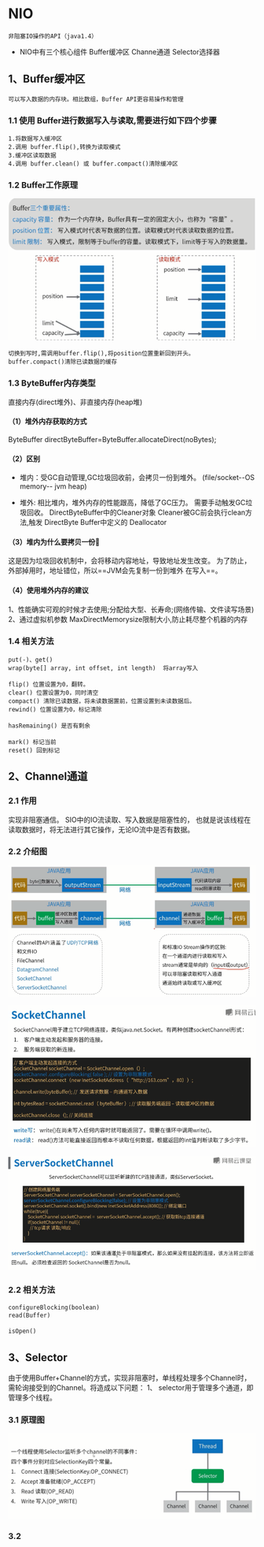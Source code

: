 
# NIO

    非阻塞IO操作的API（java1.4）

- NIO中有三个核心组件
    Buffer缓冲区
    Channe通道
    Selector选择器

## 1、Buffer缓冲区

    可以写入数据的内存块。相比数组，Buffer API更容易操作和管理

### 1.1 使用 Buffer进行数据写入与读取,需要进行如下四个步骤

    1.将数据写入缓冲区
    2.调用 buffer.flip(),转换为读取模式
    3.缓冲区读取数据
    4.调用 buffer.clean() 或 buffer.compact()清除缓冲区

### 1.2 Buffer工作原理

![2020-03-31-10-35-36](./imgs/网络编程.md/2020-03-31-10-35-36.png)

    切换到写时,需调用buffer.flip(),将position位置重新回到开头。
    buffer.compact()清除已读数据的缓存  

### 1.3 ByteBuffer内存类型

直接内存(direct堆外)、非直接内存(heap堆)

#### （1）堆外内存获取的方式

ByteBuffer directByteBuffer=ByteBuffer.allocateDirect(noBytes);

#### （2）区别

- 堆内：受GC自动管理,GC垃圾回收前，会拷贝一份到堆外。
    (file/socket--OS memory-- jvm heap)

- 堆外: 相比堆内，堆外内存的性能跟高，降低了GC压力。
    需要手动触发GC垃圾回收。
    DirectByteBuffer中的Cleaner对象
    Cleaner被GC前会执行clean方法,触发 DirectByte Buffer中定义的 Deallocator

#### （3）堆内为什么要拷贝一份🤔

这是因为垃圾回收机制中，会将移动内容地址，导致地址发生改变。
为了防止，外部掉用时，地址错位，所以==JVM会先复制一份到堆外
在写入==。

#### （4）使用堆外内存的建议

1、性能确实可观的时候才去使用;分配给大型、长寿命;(网络传输、文件读写场景)
2、通过虚拟机参数 MaxDirectMemorysize限制大小,防止耗尽整个机器的内存

### 1.4 相关方法

    put(-)、get()
    wrap(byte[] array, int offset, int length)  将array写入

    flip() 位置设置为0，翻转。
    clear() 位置设置为0，同时清空
    compact() 清除已读数据，将未读数据置前，位置设置到未读数据后。
    rewind() 位置设置为0，标记清除

    hasRemaining() 是否有剩余

    mark() 标记当前
    reset() 回到标记

## 2、Channel通道

### 2.1 作用

实现非阻塞通信。
SIO中的IO流读取、写入数据是阻塞性的，
也就是说该线程在读取数据时，将无法进行其它操作，无论IO流中是否有数据。

### 2.2 介绍图

![2020-03-31-11-46-12](./imgs/网络编程.md/2020-03-31-11-46-12.png)

![2020-03-31-11-42-32](./imgs/网络编程.md/2020-03-31-11-42-32.png)

![2020-03-31-11-43-32](./imgs/网络编程.md/2020-03-31-11-43-32.png)

### 2.2 相关方法

    configureBlocking(boolean)
    read(Buffer)

    isOpen()

## 3、Selector

由于使用Buffer+Channel的方式，实现非阻塞时，单线程处理多个Channel时，需轮询接受到的Channel。将造成以下问题：
1、
selector用于管理多个通道，即管理多个线程。

### 3.1 原理图

![2020-03-31-22-32-11](./imgs/NIO.md/2020-03-31-22-32-11.png)

### 3.2
